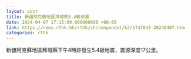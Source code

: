 ```yaml
---
layout: post
title: 新疆阿克蘇地區拜城縣5.4級地震
date: 2024-04-07 17:15:09.000000000 +08:00
link: https://news.rthk.hk/rthk/ch/component/k2/1747843-20240407.htm
categories: rthk
---
```


新疆阿克蘇地區拜城縣下午4時許發生5.4級地震，震源深度17公里。
